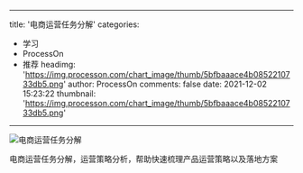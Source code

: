 
---
title: '电商运营任务分解'
categories: 
 - 学习
 - ProcessOn
 - 推荐
headimg: 'https://img.processon.com/chart_image/thumb/5bfbaaace4b0852210733db5.png'
author: ProcessOn
comments: false
date: 2021-12-02 15:23:22
thumbnail: 'https://img.processon.com/chart_image/thumb/5bfbaaace4b0852210733db5.png'
---

<div>   
<img class="thumb" alt="电商运营任务分解" src="https://img.processon.com/chart_image/thumb/5bfbaaace4b0852210733db5.png" referrerpolicy="no-referrer">
<p>电商运营任务分解，运营策略分析，帮助快速梳理产品运营策略以及落地方案</p>  
</div>
            